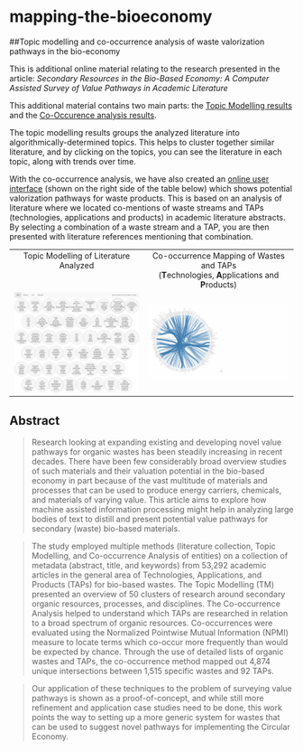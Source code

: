 # mapping-the-bioeconomy
##Topic modelling and co-occurrence analysis of waste valorization pathways in the bio-economy

This is additional online material relating to the research presented in the article:
<i>Secondary Resources in the Bio-Based Economy:  A Computer Assisted Survey of Value Pathways in Academic Literature</i>

This additional material contains two main parts: the [Topic Modelling results](http://isdata-org.github.io/mapping-the-bioeconomy/TopicModelling/index.html) and the [Co-Occurence analysis results](https://github.com/isdata-org/mapping-the-bioeconomy/tree/master/CoOccurrenceAnalysis).

The topic modelling results groups the analyzed literature into algorithmically-determined topics.  This helps to cluster together similar literature, and by clicking on the topics, you can see the literature in each topic, along with trends over time.

With the co-occurrence analysis, we have also created an [online user interface](http://isdata-org.github.io/mapping-the-bioeconomy/CoOccurrenceAnalysis/CircleCoOccurLayout.html) (shown on the right side of the table below) which shows potential valorization pathways for waste products.  This is based on an analysis of literature where we located co-mentions of waste streams and TAPs (technologies, applications and products) in academic literature abstracts.  By selecting a combination of a waste stream and a TAP, you are then presented with literature references mentioning that combination.

<table cellspacing="0" cellpadding="0">
<tr>
<td width=400 valign="top"><center>Topic Modelling of Literature Analyzed</center></td>
<td width=420 valign="top"><center>Co-occurrence Mapping of Wastes and TAPs<br>(<b>T</b>echnologies, <b>A</b>pplications and <b>P</b>roducts)</center></td>
</tr>
<tr>
<td><a href="http://isdata-org.github.io/mapping-the-bioeconomy/TopicModelling/index.html"><img src="/ScreenShots/TopicModellingMainView.png" width="400"></a></td>
<td><a href="./CoOccurrenceAnalysis/README.md"><img src="./CoOccurrenceAnalysis/images/ExampleofUseGIF.gif" width="420"></a></td>
</tr>
</table>

## Abstract

> Research looking at expanding existing and developing novel value pathways for organic wastes has been steadily increasing in recent decades.  There have been few considerably broad overview studies of such materials and their valuation potential in the bio-based economy in part because of the vast multitude of materials and processes that can be used to produce energy carriers, chemicals, and materials of varying value. This article aims to explore how machine assisted information processing might help in analyzing large bodies of text to distill and present potential value pathways for secondary (waste) bio-based materials.  

> The study employed multiple methods (literature collection, Topic Modelling, and Co-occurrence Analysis of entities) on a collection of metadata (abstract, title, and keywords) from 53,292 academic articles in the general area of Technologies, Applications, and Products (TAPs) for bio-based wastes. The Topic Modelling (TM) presented an overview of 50 clusters of research around secondary organic resources, processes, and disciplines.  The Co-occurrence Analysis helped to understand which TAPs are researched in relation to a broad spectrum of organic resources. Co-occurrences were evaluated using the Normalized Pointwise Mutual Information (NPMI) measure to locate terms which co-occur more frequently than would be expected by chance.  Through the use of detailed lists of organic wastes and TAPs, the co-occurrence method mapped out 4,874 unique intersections between 1,515 specific wastes and 92 TAPs. 

> Our application of these techniques to the problem of surveying value pathways is shown as a proof-of-concept, and while still more refinement and application case studies need to be done, this work points the way to setting up a more generic system for wastes that can be used to suggest novel pathways for implementing the Circular Economy.
